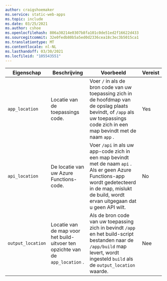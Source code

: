 ```yaml
---
author: craigshoemaker
ms.service: static-web-apps
ms.topic: include
ms.date: 03/25/2021
ms.author: cshoe
ms.openlocfilehash: 806a30214e0307b8fa101c0de51ed2f16622d433
ms.sourcegitcommit: 32e0fedb80b5a5ed0d2336cea18c3ec3b5015ca1
ms.translationtype: MT
ms.contentlocale: nl-NL
ms.lasthandoff: 03/30/2021
ms.locfileid: "105543551"
---
```

| Eigenschap | Beschrijving | Voorbeeld | Vereist |
|---|---|---|---|
| `app_location` | Locatie van de toepassings code. | Voer `/` in als de bron code van uw toepassing zich in de hoofdmap van de opslag plaats bevindt, of `/app` als uw toepassings code zich in een map bevindt met de naam `app` . | Yes |
| `api_location` | De locatie van uw Azure Functions-code. | Voer `/api` in als uw app-code zich in een map bevindt met de naam `api` . Als er geen Azure Functions-app wordt gedetecteerd in de map, mislukt de build, wordt ervan uitgegaan dat u geen API wilt. | No |
| `output_location` | Locatie van de map voor het build-uitvoer ten opzichte van de `app_location` . | Als de bron code van uw toepassing zich in bevindt `/app` en het build-script bestanden naar de `/app/build` map levert, wordt ingesteld `build` als de `output_location` waarde. | Nee |